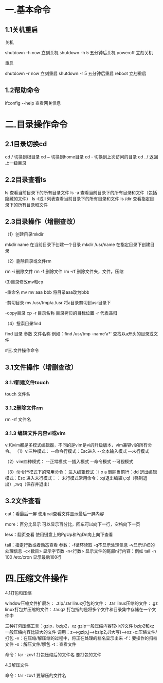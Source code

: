 # 一.基本命令

## 1.1关机重启

关机

   shutdown -h now  立刻关机
   shutdown -h 5  五分钟后关机
   poweroff    立刻关机

重启

   shutdown -r now  立刻重启
   shutdown -r 5  五分钟后重启
   reboot   立刻重启

## 1.2帮助命令

ifconfig --help  查看网关信息

# 二.目录操作命令

## 2.1目录切换cd

cd / 切换到根目录
cd ~ 切换到home目录
cd -  切换到上次访问的目录
cd ../ 返回上一级目录

## 2.2目录查看ls

ls  查看当前目录下的所有目录文件
ls -a 查看当前目录下的所有目录和文件（包括隐藏的文件）
ls -l或ll 列表查看当前目录下的所有目录和文件
ls /dir  查看指定目录下的所有目录和文件

## 2.3目录操作（增删查改）

（1）创建目录mkdir

mkdir name  在当前目录下创建一个目录
mkdir /usr/name 在指定目录下创建目录

（2）删除目录或文件rm

rm -i   删除文件
rm -f   删除文件
rm -rf  删除文件夹，文件，压缩

(3)目录修改mv和cp

-重命名 mv
mv  aaa bbb  将目录aaa改为bbb

-剪切目录
mv /usr/tmp/a  /usr  将a目录剪切到usr目录下

-copy目录
cp -r 目录名称  目录拷贝的目标位置  -r 代表递归

（4）搜索目录find

find 目录 参数  文件名称
例如：find /usr/tmp -name'a*'  查找以a开头的目录或文件

#三.文件操作命令

## 3.1文件操作（增删查改）

### 3.1.1新建文件touch

touch 文件名

### 3.1.2删除文件rm

rm -rf  文件名

### 3.1.3 编辑文件内容vi或vim

vi和vim都是多模式编辑器，不同的是vim是vi的升级版本，vim兼容vi的所有命令。
（1）vi三种模式：
--命令行模式：Esc进入
--文本输入模式
--末行模式

（2）vim四种模式：
--正常模式
--插入模式
--命令模式
--可视模式

（3）命令行模式下的常用命令：
进入编辑模式：i  o  a
删除当前行：dd
退出编辑模式：Esc
进入末行模式：：
末行模式常用命令：:q(退出编辑),:q!（强制退出）,:wq（保存并退出）

## 3.2文件查看

cat：看最后一屏
使用cat查看文件显示最后一屏内容

more：百分比显示
可以显示百分比，回车可以向下一行，空格向下一页

less：翻页查看
使用键盘上的PgUp和PgDn向上向下查看

tail：指定行数或者动态查看
参数：-f循环读取
           -q不显示处理信息
           -v显示详细的处理信息
           -c<数目> 显示字节数
           -n<行数> 显示文件的尾部n行内容：例如 tail -n 100  /etc/cron 显示最后100行

# 四.压缩文件操作

4.1打包和压缩

window压缩文件扩展名：  .zip/.rar
linux打包的文件： .tar
linux压缩的文件：.gz
linux打包并压缩的文件：.tar.gz
打包指的是将多个文件和目录集中存储在一个文件中

三种打包压缩工具：gzip，bzip2，xz
gzip一般压缩内容较小的文件
bzip2和xz一般压缩内容比较大的文件
调用：z-->gzip,j-->bzip2,J(大写)-->xz
-c:压缩文件/打包
-v：在压缩/解压缩的过程中，将正在处理的档名显示出来
-f：要操作的归档文件
-x：解压文件/解包
-t：查看文件

命令：tar -zcvf  打包压缩后的文件名  要打包的文件

4.2解压文件

命令：tar -zxvf  要解压的文件名

